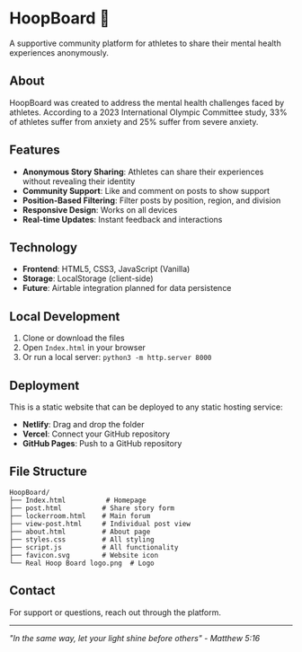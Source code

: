 # HoopBoard 🏀

A supportive community platform for athletes to share their mental health experiences anonymously.

## About

HoopBoard was created to address the mental health challenges faced by athletes. According to a 2023 International Olympic Committee study, 33% of athletes suffer from anxiety and 25% suffer from severe anxiety.

## Features

- **Anonymous Story Sharing**: Athletes can share their experiences without revealing their identity
- **Community Support**: Like and comment on posts to show support
- **Position-Based Filtering**: Filter posts by position, region, and division
- **Responsive Design**: Works on all devices
- **Real-time Updates**: Instant feedback and interactions

## Technology

- **Frontend**: HTML5, CSS3, JavaScript (Vanilla)
- **Storage**: LocalStorage (client-side)
- **Future**: Airtable integration planned for data persistence

## Local Development

1. Clone or download the files
2. Open `Index.html` in your browser
3. Or run a local server: `python3 -m http.server 8000`

## Deployment

This is a static website that can be deployed to any static hosting service:

- **Netlify**: Drag and drop the folder
- **Vercel**: Connect your GitHub repository
- **GitHub Pages**: Push to a GitHub repository

## File Structure

```
HoopBoard/
├── Index.html          # Homepage
├── post.html          # Share story form
├── lockerroom.html    # Main forum
├── view-post.html     # Individual post view
├── about.html         # About page
├── styles.css         # All styling
├── script.js          # All functionality
├── favicon.svg        # Website icon
└── Real Hoop Board logo.png  # Logo
```

## Contact

For support or questions, reach out through the platform.

---

*"In the same way, let your light shine before others" - Matthew 5:16* 